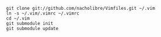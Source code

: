     git clone git://github.com/nacholibre/Vimfiles.git ~/.vim
    ln -s ~/.vim/.vimrc ~/.vimrc
    cd ~/.vim
    git submodule init
    git submodule update
